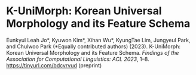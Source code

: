 # K-UniMorph: Korean Universal Morphology and its Feature Schema

Eunkyul Leah Jo*, Kyuwon Kim*, Xihan Wu*, KyungTae Lim, Jungyeul Park, and Chulwoo Park (*Equally contributed authors) (2023). K-UniMorph: Korean Universal Morphology and its Feature Schema. *Findings of the Association for Computational Linguistics: ACL 2023*, 1–8. https://tinyurl.com/bdcvrvud (preprint)

